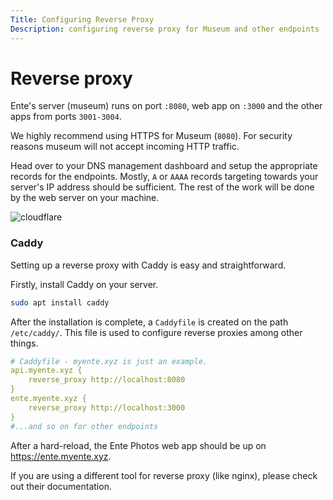 ```yaml
---
Title: Configuring Reverse Proxy
Description: configuring reverse proxy for Museum and other endpoints
---
```


# Reverse proxy

Ente's server (museum) runs on port `:8080`, web app on `:3000` and the other
apps from ports `3001-3004`.

We highly recommend using HTTPS for Museum (`8080`). For security reasons museum
will not accept incoming HTTP traffic.

Head over to your DNS management dashboard and setup the appropriate records for
the endpoints. Mostly, `A` or `AAAA` records targeting towards your server's IP
address should be sufficient. The rest of the work will be done by the web
server on your machine.

![cloudflare](/cloudflare.png)

### Caddy

Setting up a reverse proxy with Caddy is easy and straightforward.

Firstly, install Caddy on your server. 

```sh
sudo apt install caddy
``` 

After the installation is complete, a `Caddyfile` is created on the path
`/etc/caddy/`. This file is used to configure reverse proxies among other
things.

```yaml 
# Caddyfile - myente.xyz is just an example.
api.myente.xyz {
    reverse_proxy http://localhost:8080
}
ente.myente.xyz {
    reverse_proxy http://localhost:3000
}
#...and so on for other endpoints
```

After a hard-reload, the Ente Photos web app should be up on https://ente.myente.xyz.

If you are using a different tool for reverse proxy (like nginx), please check
out their documentation.
